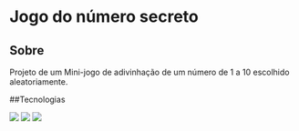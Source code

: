 <h1>Jogo do número secreto</h1>

<h2>Sobre</h2>
<p>Projeto de um Mini-jogo de adivinhação de um número  de 1 a 10 escolhido aleatoriamente.</p>

##Tecnologias
<div>
  <img src="https://img.shields.io/badge/HTML-239120?style=for-the-badge&logo=html5&logoColor=white">
  <img src="https://img.shields.io/badge/CSS-239120?&style=for-the-badge&logo=css3&logoColor=white">
  <img src="https://img.shields.io/badge/JavaScript-F7DF1E?style=for-the-badge&logo=javascript&logoColor=black">
</div>
